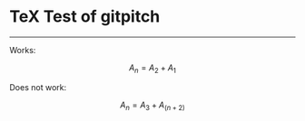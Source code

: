 # TeX Test of gitpitch

---

Works:

$$ A_n = A_2 + A_1 $$

Does not work:

$$ A_n = A_3 + A_(n+2) $$



